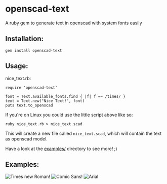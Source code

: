 openscad-text
=============
A ruby gem to generate text in openscad with system fonts easily

Installation:
-------------
    gem install openscad-text

Usage:
------
nice_text.rb:

    require 'openscad-text'
    
    font = Text.available_fonts.find { |f| f =~ /times/ }
    text = Text.new("Nice Text!", font)
    puts text.to_openscad

If you're on Linux you could use the little script above like so:

    ruby nice_text.rb > nice_text.scad

This will create a new file called ```nice_text.scad```, which will contain the text as openscad model.

Have a look at the [examples/](https://github.com/flo-l/openscad-text/tree/master/examples) directory to see more! ;)

Examples:
---------
![Times new Roman!](http://i59.tinypic.com/2pq5278.png)
![Comic Sans!](http://i61.tinypic.com/23h65y1.png)
![Arial](http://i62.tinypic.com/2cs9ta0.png)
